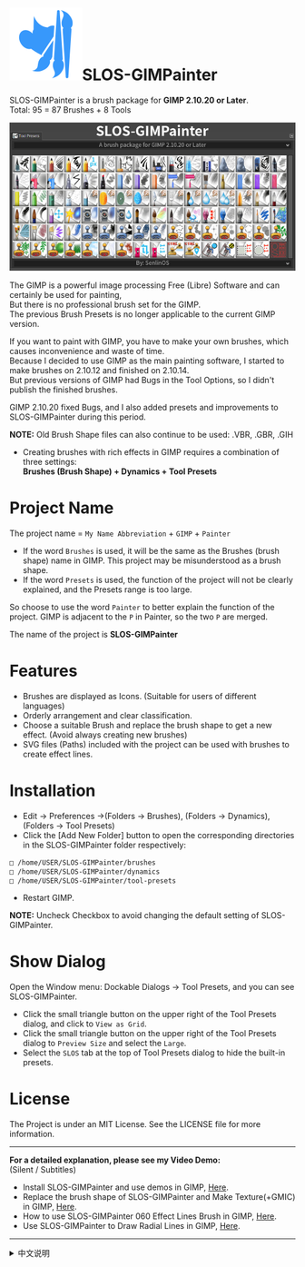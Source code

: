 # ![icon](https://raw.githubusercontent.com/SenlinOS/databox/master/SLOS-GIMPainter-icon.svg)SLOS-GIMPainter
SLOS-GIMPainter is a brush package for **GIMP 2.10.20 or Later**.
<br />Total: 95 = 87 Brushes + 8 Tools

![img](https://raw.githubusercontent.com/SenlinOS/databox/master/SLOS-GIMPainter-By-SenlinOS.jpg)

The GIMP is a powerful image processing Free (Libre) Software and can certainly be used for painting,
<br />But there is no professional brush set for the GIMP.
<br />The previous Brush Presets is no longer applicable to the current GIMP version.

If you want to paint with GIMP, you have to make your own brushes, which causes inconvenience and waste of time.
<br />Because I decided to use GIMP as the main painting software, I started to make brushes on 2.10.12 and finished on 2.10.14.
<br />But previous versions of GIMP had Bugs in the Tool Options, so I didn't publish the finished brushes.

GIMP 2.10.20 fixed Bugs, and I also added presets and improvements to SLOS-GIMPainter during this period.

**NOTE:** Old Brush Shape files can also continue to be used: .VBR, .GBR, .GIH

- Creating brushes with rich effects in GIMP requires a combination of three settings:
<br />**Brushes (Brush Shape) + Dynamics + Tool Presets**

# Project Name
The project name = `My Name Abbreviation` + `GIMP` + `Painter`

- If the word `Brushes` is used, it will be the same as the Brushes (brush shape) name in GIMP. This project may be misunderstood as a brush shape.
- If the word `Presets` is used, the function of the project will not be clearly explained, and the Presets range is too large.

So choose to use the word `Painter` to better explain the function of the project. GIMP is adjacent to the `P` in Painter, so the two `P` are merged.

The name of the project is **SLOS-GIMPainter**

# Features
- Brushes are displayed as Icons. (Suitable for users of different languages)
- Orderly arrangement and clear classification.
- Choose a suitable Brush and replace the brush shape to get a new effect. (Avoid always creating new brushes)
- SVG files (Paths) included with the project can be used with brushes to create effect lines.

# Installation
- Edit -> Preferences ->(Folders -> Brushes), (Folders -> Dynamics), (Folders -> Tool Presets)
- Click the [Add New Folder] button to open the corresponding directories in the SLOS-GIMPainter folder respectively:

```
□ /home/USER/SLOS-GIMPainter/brushes
□ /home/USER/SLOS-GIMPainter/dynamics
□ /home/USER/SLOS-GIMPainter/tool-presets
```

- Restart GIMP.

**NOTE:** Uncheck Checkbox to avoid changing the default setting of SLOS-GIMPainter.

# Show Dialog
Open the Window menu: Dockable Dialogs -> Tool Presets, and you can see SLOS-GIMPainter.

- Click the small triangle button on the upper right of the Tool Presets dialog, and click to `View as Grid`.
- Click the small triangle button on the upper right of the Tool Presets dialog to `Preview Size` and select the `Large`.
- Select the `SLOS` tab at the top of Tool Presets dialog to hide the built-in presets.

# License
The Project is under an MIT License. See the LICENSE file for more information.

---

**For a detailed explanation, please see my Video Demo:**
<br />(Silent / Subtitles)

- Install SLOS-GIMPainter and use demos in GIMP, [Here](https://youtu.be/RocoFDBGqE8).
- Replace the brush shape of SLOS-GIMPainter and Make Texture(+GMIC) in GIMP, [Here](https://youtu.be/G4Qt8RiLn8k).
- How to use SLOS-GIMPainter 060 Effect Lines Brush in GIMP, [Here](https://youtu.be/K6lqyK-rDLU).
- Use SLOS-GIMPainter to Draw Radial Lines in GIMP, [Here](https://youtu.be/lC3awNhu76c).

---

<details>
  <summary>中文说明</summary>

# SLOS-GIMPainter
SLOS-GIMPainter 是为 GIMP 2.10.20 或更高版本的画笔包。
<br />总计：95个 = 87个画笔 + 8个工具

GIMP 是功能强大的图像处理自由软件，当然也可以用来绘画，但对于现在的 GIMP 来说没有一套专业的画笔。
<br />以前的画笔预设已经不适用于现在的 GIMP 版本，如果想用 GIMP 绘画的用户必须自己去制作画笔，从而造成不便与浪费时间。

因为我决定使用 GIMP 作为主要绘画软件，所以我从 2.10.12 开始制作画笔，到 2.10.14 制作完毕，
<br />但是以前这些 GIMP 版本在工具选项都存在 Bugs，所以我没有将制作完成的画笔发布。

GIMP 2.10.20 修复了 Bugs，我在这段时间也对 SLOS-GIMPainter 增加了预设与改进效果。

**注意：**以前的画笔形状文件也可以继续使用：.VBR、.GBR、.GIH

- 在GIMP中创建丰富效果的画笔需要三个设置的组合：
<br />**笔刷 (画笔形状) + 动态 + 工具预设**

# 项目名称
这个项目的名称 = `我的名字缩写` + `GIMP` + `Painter`

- 如果使用 `Brushes` 这个词会与 GIMP 中的 Brushes (画笔形状) 名称重复，也许会被人误解为画笔形状。
- 如果使用 `Presets` 这个词会没有说明清楚项目的功能，预设包括的范围太大。

所以选择使用 **Painter** 这个词更能说明项目的功能，GIMP 与 Painter 中的 `p` 相邻，所以将这两个 `p` 合并，

项目名称就是 **SLOS-GIMPainter**

# 特点
- 画笔显示为图标。(适合不同语言的用户)
- 排列有序，分类清晰。
- 选择合适的笔刷并替换笔刷形状以获得新的效果。(避免总是创建新画笔)
- 项目中包含的SVG文件(路径)可以与画笔一起使用来创建效果线。

# 安装方法
- 编辑 -> 首选项 ->(文件夹 -> 笔刷)、(文件夹 -> 动态)、(文件夹 -> 工具预设)
- 点击 [添加新文件夹] 按钮，分别打开 SLOS-GIMPainter 文件夹中对应的目录：

```
□ /home/USER/SLOS-GIMPainter/brushes
□ /home/USER/SLOS-GIMPainter/dynamics
□ /home/USER/SLOS-GIMPainter/tool-presets
```

- 重启 GIMP

**注意：**不要勾选前面的复选框，避免更改 SLOS-GIMPainter 的默认设置。

# 显示对话框
打开 窗口菜单：可停靠对话框 -> 工具预设，就可以看到 SLOS-GIMPainter

- 点击工具预设对话框右上的小三角形按钮，点击`以网格方式查看`
- 点击工具预设对话框右上的小三角形按钮，`预览大小`，选择`较大`
- 选择工具预设对话框上方的 `SLOS` 标签，可以隐藏 GIMP 的内置预设。

# 许可证
本项目采用 MIT 许可证。有关更多信息，请参见 LICENSE 文件。

---

**关于详细的讲解，请看我的视频演示：**
<br />(无声 / 字幕)

[在B站的演示视频合集](https://space.bilibili.com/14824534/channel/detail?cid=135785)

</details>
